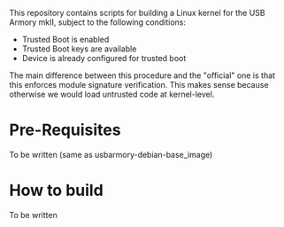 This repository contains scripts for building a Linux kernel for the USB Armory mkII, subject
to the following conditions:

- Trusted Boot is enabled
- Trusted Boot keys are available
- Device is already configured for trusted boot

The main difference between this procedure and the "official" one is that this enforces module
signature verification. This makes sense because otherwise we would load untrusted code at
kernel-level.

Pre-Requisites
==============

To be written (same as usbarmory-debian-base_image)


How to build
============

To be written